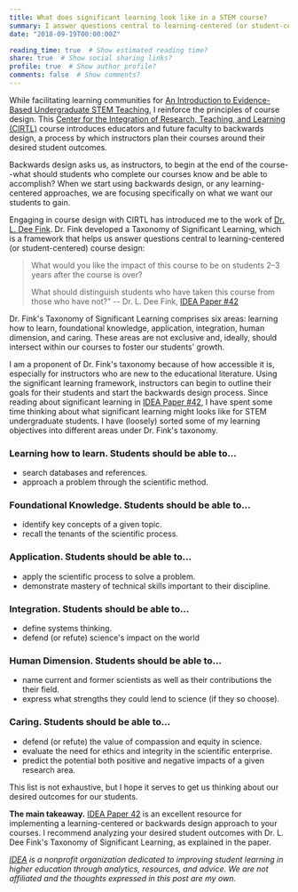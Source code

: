 ```yaml
---
title: What does significant learning look like in a STEM course?
summary: I answer questions central to learning-centered (or student-centered) course design in STEM courses.
date: "2018-09-19T00:00:00Z"

reading_time: true  # Show estimated reading time?
share: true  # Show social sharing links?
profile: true  # Show author profile?
comments: false  # Show comments?
---
```

While facilitating learning communities for [An Introduction to Evidence-Based Undergraduate STEM Teaching](http://stemteachingcourse.org/), I reinforce the principles of course design. This [Center for the Integration of Research, Teaching, and Learning (CIRTL)](https://www.cirtl.net/) course introduces educators and future faculty to backwards design, a process by which instructors plan their courses around their desired student outcomes.

Backwards design asks us, as instructors, to begin at the end of the course--what should students who complete our courses know and be able to accomplish? When we start using backwards design, or any learning-centered approaches, we are focusing specifically on what we want our students to gain.

Engaging in course design with CIRTL has introduced me to the work of [Dr. L. Dee Fink](http://finkconsulting.info/). Dr. Fink developed a Taxonomy of Significant Learning, which is a framework that helps us answer questions central to learning-centered (or student-centered) course design:

>What would you like the impact of this course to be on students 2–3 years after the course is over?
>
>What should distinguish students who have taken this course from those who have not?"
>-- Dr. L. Dee Fink, [IDEA Paper #42](https://www.ideaedu.org/Portals/0/Uploads/Documents/IDEA%20Papers/IDEA%20Papers/Idea_Paper_42.pdf)

Dr. Fink's Taxonomy of Significant Learning comprises six areas: learning how to learn, foundational knowledge, application, integration, human dimension, and caring. These areas are not exclusive and, ideally, should intersect within our courses to foster our students' growth.

I am a proponent of Dr. Fink's taxonomy because of how accessible it is, especially for instructors who are new to the educational literature. Using the significant learning framework, instructors can begin to outline their goals for their students and start the backwards design process. Since reading about significant learning in [IDEA Paper #42](https://www.ideaedu.org/Portals/0/Uploads/Documents/IDEA%20Papers/IDEA%20Papers/Idea_Paper_42.pdf), I have spent some time thinking about what significant learning might looks like for STEM undergraduate students. I have (loosely) sorted some of my learning objectives into different areas under Dr. Fink's taxonomy.

### Learning how to learn. Students should be able to…
* search databases and references.
* approach a problem through the scientific method.

### Foundational Knowledge. Students should be able to…
* identify key concepts of a given topic.
* recall the tenants of the scientific process.

### Application. Students should be able to…
* apply the scientific process to solve a problem.
* demonstrate mastery of technical skills important to their discipline.

### Integration. Students should be able to…
* define systems thinking.
* defend (or refute) science's impact on the world

### Human Dimension. Students should be able to…
* name current and former scientists as well as their contributions the their field.
* express what strengths they could lend to science (if they so choose).

### Caring. Students should be able to…
* defend (or refute) the value of compassion and equity in science.
* evaluate the need for ethics and integrity in the scientific enterprise.
* predict the potential both positive and negative impacts of a given research area.

This list is not exhaustive, but I hope it serves to get us thinking about our desired outcomes for our students.

**The main takeaway.** [IDEA Paper 42](https://www.ideaedu.org/Portals/0/Uploads/Documents/IDEA%20Papers/IDEA%20Papers/Idea_Paper_42.pdf) is an excellent resource for implementing a learning-centered or backwards design approach to your courses. I recommend analyzing your desired student outcomes with Dr. L. Dee Fink's Taxonomy of Significant Learning, as explained in the paper.

*[IDEA](https://www.ideaedu.org/) is a nonprofit organization dedicated to improving student learning in higher education through analytics, resources, and advice. We are not affiliated and the thoughts expressed in this post are my own.*
